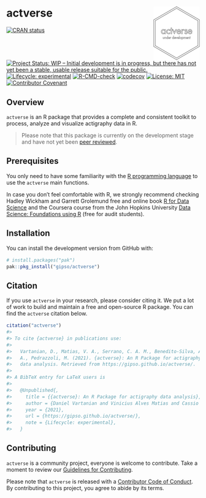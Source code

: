 
<!-- README.md is generated from README.Rmd. Please edit that file -->

# actverse <a href='https://gipso.github.io/actverse'><img src='man/figures/logo.png' align="right" height="139" /></a>

<!-- badges: start -->

[![CRAN
status](https://www.r-pkg.org/badges/version/actverse)](https://CRAN.R-project.org/package=actverse)
[![Project Status: WIP – Initial development is in progress, but there
has not yet been a stable, usable release suitable for the
public.](https://www.repostatus.org/badges/latest/wip.svg)](https://www.repostatus.org/#wip)
[![Lifecycle:
experimental](https://img.shields.io/badge/lifecycle-experimental-orange.svg)](https://www.tidyverse.org/lifecycle/#experimental)
[![R-CMD-check](https://github.com/gipso/actverse/workflows/R-CMD-check/badge.svg)](https://github.com/gipso/actverse/actions)
[![codecov](https://codecov.io/gh/gipso/actverse/branch/main/graph/badge.svg?token=2bnHxbdw4M)](https://codecov.io/gh/gipso/actverse)
[![License:
MIT](https://img.shields.io/badge/license-MIT-green)](https://choosealicense.com/licenses/mit/)
[![Contributor
Covenant](https://img.shields.io/badge/Contributor%20Covenant-v2.0%20adopted-ff69b4.svg)](https://gipso.github.io/actverse/CODE_OF_CONDUCT.html)
<!-- badges: end -->

## Overview

`actverse` is an R package that provides a complete and consistent
toolkit to process, analyze and visualize actigraphy data in R.

> Please note that this package is currently on the development stage
> and have not yet been [peer
> reviewed](https://devguide.ropensci.org/softwarereviewintro.html).

## Prerequisites

You only need to have some familiarity with the [R programming
language](https://www.r-project.org/) to use the `actverse` main
functions.

In case you don’t feel comfortable with R, we strongly recommend
checking Hadley Wickham and Garrett Grolemund free and online book [R
for Data Science](https://r4ds.had.co.nz/) and the Coursera course from
the John Hopkins University [Data Science: Foundations using
R](https://www.coursera.org/specializations/data-science-foundations-r)
(free for audit students).

## Installation

You can install the development version from GitHub with:

``` r
# install.packages("pak")
pak::pkg_install("gipso/actverse")
```

## Citation

If you use `actverse` in your research, please consider citing it. We
put a lot of work to build and maintain a free and open-source R
package. You can find the `actverse` citation below.

``` r
citation("actverse")
#> 
#> To cite {actverse} in publications use:
#> 
#>   Vartanian, D., Matias, V. A., Serrano, C. A. M., Benedito-Silva, A.
#>   A., Pedrazzoli, M. (2021). {actverse}: An R Package for actigraphy
#>   data analysis. Retrieved from https://gipso.github.io/actverse/.
#> 
#> A BibTeX entry for LaTeX users is
#> 
#>   @Unpublished{,
#>     title = {{actverse}: An R Package for actigraphy data analysis},
#>     author = {Daniel Vartanian and Vinicius Alves Matias and Cassio Almeida Mattos Serrano and Ana Amelia Benedito-Silva and Mario Pedrazzoli},
#>     year = {2021},
#>     url = {https://gipso.github.io/actverse/},
#>     note = {Lifecycle: experimental},
#>   }
```

## Contributing

`actverse` is a community project, everyone is welcome to contribute.
Take a moment to review our [Guidelines for
Contributing](https://gipso.github.io/actverse/CONTRIBUTING.html).

Please note that `actverse` is released with a [Contributor Code of
Conduct](https://gipso.github.io/actverse/CODE_OF_CONDUCT.html). By
contributing to this project, you agree to abide by its terms.
